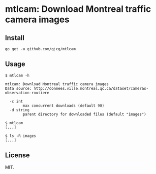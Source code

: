 # mtlcam: Download Montreal traffic camera images

## Install

```
go get -u github.com/qjcg/mtlcam
```

## Usage

```
$ mtlcam -h

mtlcam: Download Montreal traffic camera images
Data source: http://donnees.ville.montreal.qc.ca/dataset/cameras-observation-routiere

  -c int
        max concurrent downloads (default 90)
  -d string
        parent directory for downloaded files (default "images")

$ mtlcam
[...]

$ ls -R images
[...]
```

## License

MIT.
